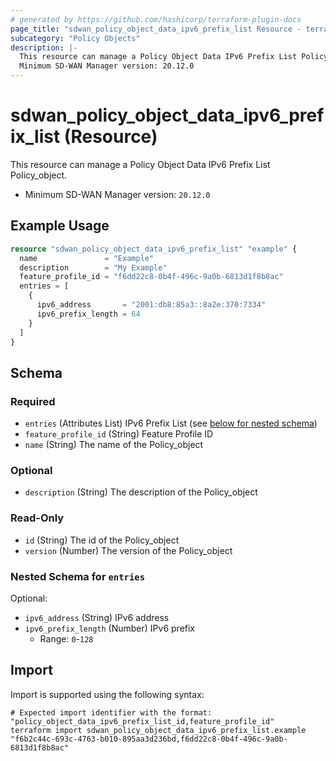 ```yaml
---
# generated by https://github.com/hashicorp/terraform-plugin-docs
page_title: "sdwan_policy_object_data_ipv6_prefix_list Resource - terraform-provider-sdwan"
subcategory: "Policy Objects"
description: |-
  This resource can manage a Policy Object Data IPv6 Prefix List Policy_object.
  Minimum SD-WAN Manager version: 20.12.0
---
```


# sdwan_policy_object_data_ipv6_prefix_list (Resource)

This resource can manage a Policy Object Data IPv6 Prefix List Policy_object.
  - Minimum SD-WAN Manager version: `20.12.0`

## Example Usage

```terraform
resource "sdwan_policy_object_data_ipv6_prefix_list" "example" {
  name               = "Example"
  description        = "My Example"
  feature_profile_id = "f6dd22c8-0b4f-496c-9a0b-6813d1f8b8ac"
  entries = [
    {
      ipv6_address       = "2001:db8:85a3::8a2e:370:7334"
      ipv6_prefix_length = 64
    }
  ]
}
```

<!-- schema generated by tfplugindocs -->
## Schema

### Required

- `entries` (Attributes List) IPv6 Prefix List (see [below for nested schema](#nestedatt--entries))
- `feature_profile_id` (String) Feature Profile ID
- `name` (String) The name of the Policy_object

### Optional

- `description` (String) The description of the Policy_object

### Read-Only

- `id` (String) The id of the Policy_object
- `version` (Number) The version of the Policy_object

<a id="nestedatt--entries"></a>
### Nested Schema for `entries`

Optional:

- `ipv6_address` (String) IPv6 address
- `ipv6_prefix_length` (Number) IPv6 prefix
  - Range: `0`-`128`

## Import

Import is supported using the following syntax:

```shell
# Expected import identifier with the format: "policy_object_data_ipv6_prefix_list_id,feature_profile_id"
terraform import sdwan_policy_object_data_ipv6_prefix_list.example "f6b2c44c-693c-4763-b010-895aa3d236bd,f6dd22c8-0b4f-496c-9a0b-6813d1f8b8ac"
```
